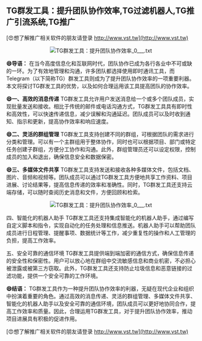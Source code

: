 ## **TG群发工具：提升团队协作效率,TG过滤机器人,TG推广引流系统,TG推广**

[😍想了解推广相关软件的朋友请登录 http://www.vst.tw](http://www.vst.tw)

 <center><img src="https://vst.tw/MP4/tuiguang/png/8.png" alt="TG群发工具：提升团队协作效率_0___.txt"></center>

**😄导语：**
在当今高度信息化和互联网时代，团队协作已成为各行各业中不可或缺的一环。为了有效地管理和沟通，许多团队都选择使用即时通讯工具，而Telegram（以下简称TG）群发工具则成为了提升团队协作效率的一项重要利器。本文将探讨TG群发工具的优势，以及如何合理运用该工具提高团队的协作效率。

**😄一、高效的消息传递**
TG群发工具允许用户发送消息给一个或多个团队成员，实现批量发送和接收。相比于传统的邮件或电话沟通方式，TG群发工具具有即时性和高效性，可以快速传递信息，减少误解和沟通延迟。团队成员可以及时收到通知、指示和更新，提高协作效率和响应速度。

**😄二、灵活的群组管理**
TG群发工具支持创建不同的群组，可根据团队的需求进行分类和管理。可以有一个主群组用于整体协作，同时也可以根据项目、部门或特定任务创建子群组，方便分工协作和沟通。此外，群组管理员还可以设定权限，控制成员的加入和退出，确保信息安全和数据保密。

**😄三、多媒体文件共享**
TG群发工具支持发送和接收各种多媒体文件，包括文档、图片、音频和视频等。团队成员可以通过TG群发工具方便地共享工作资料、项目进展、讨论结果等，提高信息传递的效率和准确性。同时，TG群发工具还支持云端存储，可以随时查阅历史消息和文件，方便回顾和检索。

 <center><img src="https://vst.tw/MP4/tuiguang/png/6.png" alt="TG群发工具：提升团队协作效率_0___.txt"></center>

四、智能化的机器人助手
TG群发工具还支持集成智能化的机器人助手，通过编写自定义脚本和指令，实现自动化的任务处理和信息推送。机器人助手可以帮助团队成员进行日程管理、提醒事项、数据统计等工作，减少重复性的操作和人工管理的负担，提高工作效率。

五、安全可靠的通信环境
TG群发工具提供端到端加密的通信方式，确保信息传递的安全性和保密性。用户可以放心地在群组中交流敏感信息和商业机密，不必担心被泄露或被第三方窃取。此外，TG群发工具还支持防止垃圾信息和恶意链接的过滤功能，提供一个安全可靠的工作环境。

**😄结语：**
TG群发工具作为一种提升团队协作效率的利器，无疑在现代企业和组织中扮演着重要的角色。通过高效的消息传递、灵活的群组管理、多媒体文件共享、智能化的机器人助手以及安全可靠的通信环境，团队成员可以更好地协同合作，提高工作效率和质量。因此，合理运用TG群发工具，对于提升团队协作效率，推动项目进展具有积极的促进作用。

[😍想了解推广相关软件的朋友请登录 http://www.vst.tw](http://www.vst.tw)




